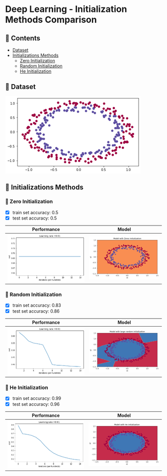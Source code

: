 # Deep Learning - Initialization Methods Comparison

## :scroll: Contents
- [Dataset](#dart-dataset)
- [Initializations Methods](#link-initializations-methods)
  - [Zero Initialization](#gem-zero-initialization)
  - [Random Initialization](#random-initialization)
  - [He Initialization](#he-initialization)

## :dart: Dataset
![Dataset](/images/dataset.png)

## :link: Initializations Methods

### :gem: Zero Initialization

- [x] train set accuracy: 0.5
- [x] test set accuracy: 0.5

| Performance | Model |
| ----------- | ----- |
| ![performance](/images/zero-initialization-performance.png) | ![model](/images/zero-initialization-model.png) |


### :gem: Random Initialization

- [x] train set accuracy: 0.83
- [x] test set accuracy: 0.86

| Performance | Model |
| ----------- | ----- |
| ![performance](/images/random-initialization-performance.png) | ![model](/images/random-initialization-model.png)|


### :gem: He Initialization

- [x] train set accuracy: 0.99
- [x] test set accuracy: 0.96

| Performance | Model |
| ----------- | ----- |
| ![performance](/images/he-initialization-performance.png) | ![model](/images/he-initialization-model.png) |

